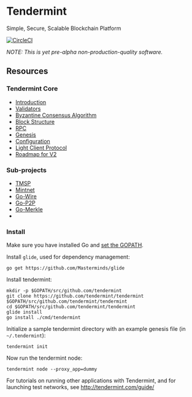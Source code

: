 # Tendermint
Simple, Secure, Scalable Blockchain Platform

[![CircleCI](https://circleci.com/gh/tendermint/tendermint.svg?style=svg)](https://circleci.com/gh/tendermint/tendermint)

_NOTE: This is yet pre-alpha non-production-quality software._

## Resources

### Tendermint Core

- [Introduction](https://github.com/tendermint/tendermint/wiki/Introduction)
- [Validators](https://github.com/tendermint/tendermint/wiki/Validators)
- [Byzantine Consensus Algorithm](https://github.com/tendermint/tendermint/wiki/Byzantine-Consensus-Algorithm)
- [Block Structure](https://github.com/tendermint/tendermint/wiki/Block-Structure)
- [RPC](https://github.com/tendermint/tendermint/wiki/RPC)
- [Genesis](https://github.com/tendermint/tendermint/wiki/Genesis)
- [Configuration](https://github.com/tendermint/tendermint/wiki/Configuration)
- [Light Client Protocol](https://github.com/tendermint/tendermint/wiki/Light-Client-Protocol)
- [Roadmap for V2](https://github.com/tendermint/tendermint/wiki/Roadmap-for-V2)

### Sub-projects

* [TMSP](http://github.com/tendermint/tmsp)
* [Mintnet](http://github.com/tendermint/mintnet)
* [Go-Wire](http://github.com/tendermint/go-wire)
* [Go-P2P](http://github.com/tendermint/go-p2p)
* [Go-Merkle](http://github.com/tendermint/go-merkle)
* 

### Install

Make sure you have installed Go and [set the GOPATH](https://github.com/tendermint/tendermint/wiki/Setting-GOPATH).

Install `glide`, used for dependency management:

```
go get https://github.com/Masterminds/glide
```

Install tendermint:

```
mkdir -p $GOPATH/src/github.com/tendermint
git clone https://github.com/tendermint/tendermint $GOPATH/src/github.com/tendermint/tendermint
cd $GOPATH/src/github.com/tendermint/tendermint
glide install
go install ./cmd/tendermint
```

Initialize a sample tendermint directory with an example genesis file (in `~/.tendermint`):

```
tendermint init
```

Now run the tendermint node:

```
tendermint node --proxy_app=dummy
```

For tutorials on running other applications with Tendermint, and for launching test networks,
see http://tendermint.com/guide/
